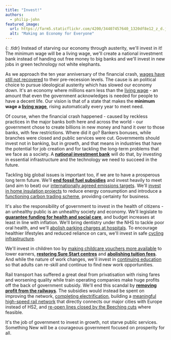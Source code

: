 ```yaml
---
title: "Invest!"
authors:
  - philip-john
featured_image:
  url: https://farm5.staticflickr.com/4200/34407457640_1320df8e12_z_d.jpg
  alt: "Making an Economy for Everyone"
---
```


{: .tldr}
Instead of starving our economy through austerity, we'll invest in it! The minimum wage will be a living wage, we'll create a national investment bank instead of handing out free money to big banks and we'll invest in new jobs in green technology not white elephants.

As we approach the ten year anniversary of the financial crash, [wages have still not recovered](https://fullfact.org/economy/how-have-wages-changed/) to their pre-recession levels. The cause is an political choice to pursue ideological austerity which has slowed our economy down. It's an economy where millions earn less than the [living wage](https://www.livingwage.org.uk/) - an amount that even the government acknowledges is needed for people to have a decent life. Our vision is that of a state that makes the **minimum wage a [living wage](https://somethingnew.org.uk/manifesto/economy#minimum-wage)**, rising automatically every year to meet need.

Of course, when the financial crash happened - caused by reckless practices in the major banks both here and across the world - our government chose to create billions in new money and hand it over to those banks, with few restrictions. Where did it go? Bankers bonuses, while branches were closed and public services were cut. Governments should invest not in banking, but in growth, and that means in industries that have the potential for job creation and for tackling the long-term problems that we face as a society. A **[national investment bank](https://somethingnew.org.uk/manifesto/economy#national-investment-bank)** will do that, by investing in essential infrastructure and the technology we need to succeed in the future.

Tackling big global issues is important too, if we are to have a prosperous long term future. We'll **[end fossil fuel subsidies](https://somethingnew.org.uk/manifesto/environment#subsidies)** and invest heavily to meet (and aim to beat) our [internationally agreed emissions targets](https://somethingnew.org.uk/manifesto/environment#reducing-carbon-dioxide-emissions). We'll [invest in home insulation projects](https://somethingnew.org.uk/manifesto/environment#home-insulation) to reduce energy consumption and introduce a [functioning carbon trading scheme](https://somethingnew.org.uk/manifesto/environment#carbon-budgets), providing certainty for business.

It's also the responsibility of government to invest in the health of citizens - an unhealthy public is an unhealthy society and economy. We'll legislate to **[guarantee funding for health and social care](https://somethingnew.org.uk/manifesto/health#protect-the-national-health-service)**, and budget increases at least in line with inflation. We'll bring dentistry under the NHS to tackle poor oral health, and we'll [abolish parking charges at hospitals](https://somethingnew.org.uk/manifesto/health#parking-charges). To encourage healthier lifestyles and reduced reliance on cars, we'll invest in safe [cycling infrastructure](https://somethingnew.org.uk/manifesto/transport#cycling).

We'll invest in children too by [making childcare vouchers more available](https://somethingnew.org.uk/manifesto/poverty#the-burden-of-childcare) to lower earners, **[restoring Sure Start centres](https://somethingnew.org.uk/manifesto/education#funding)** and **[abolishing tuition fees](https://somethingnew.org.uk/manifesto/education#funding)**. And while the nature of work changes, we'll invest in [continuing education](https://somethingnew.org.uk/manifesto/education#continuing-education) so that adults can re-skill and continue to find new work opportunities.

Rail transport has suffered a great deal from privatisation with rising fares and worsening quality while train operating companies make huge profits off the back of government subsidy. We'll end this scandal by **[removing profit from the railways](https://somethingnew.org.uk/manifesto/infrastructure#national-infrastructure-in-the-national-interest)**. The subsidies would instead be spent on improving the network, [completing electrification](https://somethingnew.org.uk/manifesto/transport#railways), building a [meaningful high-speed rail network](https://somethingnew.org.uk/manifesto/transport#railways) that directly connects our major cities with Europe instead of HS2, and [re-open lines closed by the Beeching cuts](https://somethingnew.org.uk/manifesto/transport#railways) where feasible.

It's the job of government to invest in growth, not starve public services. Something New will be a courageous government focused on prosperity for all.
